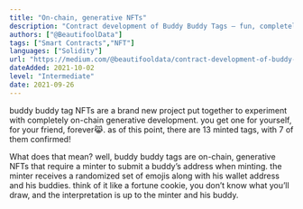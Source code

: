 ```yaml
---
title: "On-chain, generative NFTs"
description: "Contract development of Buddy Buddy Tags — fun, completely on-chain, generative NFTs for interpreting friendships🤝"
authors: ["@BeautifoolData"]
tags: ["Smart Contracts","NFT"]
languages: ["Solidity"]
url: "https://medium.com/@beautifooldata/contract-development-of-buddy-buddy-tags-fun-completely-on-chain-generative-nfts-for-be9766bb680d"
dateAdded: 2021-10-02
level: "Intermediate"
date: 2021-09-26
---
```


buddy buddy tag NFTs are a brand new project put together to experiment with completely on-chain generative development. you get one for yourself, for your friend, forever😹. as of this point, there are 13 minted tags, with 7 of them confirmed!

What does that mean? well, buddy buddy tags are on-chain, generative NFTs that require a minter to submit a buddy’s address when minting. the minter receives a randomized set of emojis along with his wallet address and his buddies. think of it like a fortune cookie, you don’t know what you’ll draw, and the interpretation is up to the minter and his buddy.